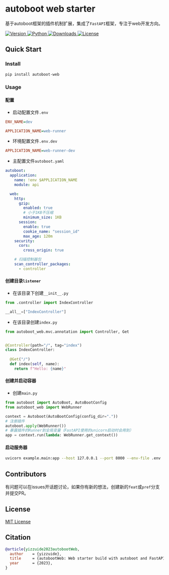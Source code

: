 # autoboot web starter
基于autoboot框架的插件机制扩展，集成了`FastAPI`框架，专注于web开发方向。
<p>
  <a href="https://pypi.org/project/autoboot-web">
      <img src="https://img.shields.io/pypi/v/autoboot-web?color=%2334D058&label=pypi%20package" alt="Version">
  </a>
  <a href="https://pypi.org/project/autoboot-web">
        <img src="https://img.shields.io/pypi/pyversions/autoboot-web.svg?color=%2334D058" alt="Python">
    </a>
    <a href="https://pepy.tech/project/autoboot-web">
        <img src="https://static.pepy.tech/personalized-badge/autoboot-web?period=total&units=international_system&left_color=grey&right_color=brightgreen&left_text=Downloads" alt="Downloads">
    </a>
    <a href="https://github.com/yizzuide/autoboot-web/blob/main/LICENSE">
        <img src="https://img.shields.io/github/license/yizzuide/autoboot-web" alt="License">
    </a>
</p>

## Quick Start

### Install
```bash
pip install autoboot-web
```

### Usage
#### 配置

* 启动配置文件`.env`
```ini
ENV_NAME=dev

APPLICATION_NAME=web-runner
```

* 环境配置文件`.env.dev`
```ini
APPLICATION_NAME=web-runner-dev
```

* 主配置文件`autoboot.yaml`
```yaml
autoboot:
  application:
    name: !env $APPLICATION_NAME
    module: api

  web:
    http:
      gzip:
        enabled: true
        # 小于1KB不压缩
        minimum_size: 1KB
      session:
        enable: true
        cookie_name: "session_id"
        max_age: 120m
    security:
      cors:
        cross_origin: true

    # 扫描控制器包
    scan_controller_packages:
      - controller
```

#### 创建目录`listener`

* 在该目录下创建`__init__.py`
```py
from .controller import IndexController

__all__=["IndexController"]
```

* 在该目录创建`index.py`
```py
from autoboot_web.mvc.annotation import Controller, Get


@Controller(path="/", tag="index")
class IndexController:
  
  @Get("/")
  def index(self, name):
    return f"Hello: {name}"
```

#### 创建并启动容器
* 创建`main.py`
```py
from autoboot import AutoBoot, AutoBootConfig
from autoboot_web import WebRunner

context = Autoboot(AutoBootConfig(config_dir="."))
# 注册插件
autoboot.apply(WebRunner())
# 暴露插件的Runner到全局变量（FastAPI使用的unicorn启动时会用到）
app = context.run(lambda: WebRunner.get_context())
```

#### 启动服务器
```bash
uvicorn example.main:app --host 127.0.0.1 --port 8000 --env-file .env
```

## Contributors
有问题可以在issues开话题讨论，如果你有新的想法，创建新的`feat`或`pref`分支并提交PR。

## License
[MIT License](https://github.com/yizzuide/autoboot/blob/main/LICENSE)

## Citation
```bibtex
@article{yizzuide2023autobootWeb,
  author    = {yizzuide},
  title     = {autobootWeb: Web starter build with autoboot and FastAPI},
  year      = {2023},
}

